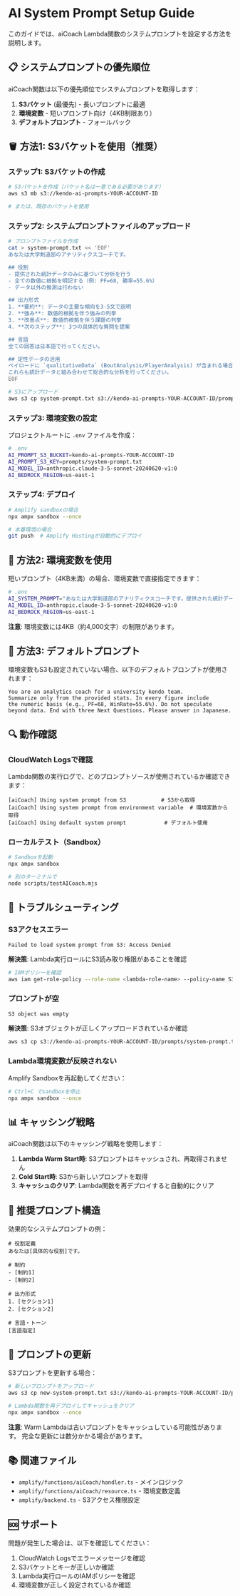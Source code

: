 # AI System Prompt Setup Guide

このガイドでは、aiCoach Lambda関数のシステムプロンプトを設定する方法を説明します。

## 📋 システムプロンプトの優先順位

aiCoach関数は以下の優先順位でシステムプロンプトを取得します：

1. **S3バケット** (最優先) - 長いプロンプトに最適
2. **環境変数** - 短いプロンプト向け（4KB制限あり）
3. **デフォルトプロンプト** - フォールバック

## 🪣 方法1: S3バケットを使用（推奨）

### ステップ1: S3バケットの作成

```bash
# S3バケットを作成（バケット名は一意である必要があります）
aws s3 mb s3://kendo-ai-prompts-YOUR-ACCOUNT-ID

# または、既存のバケットを使用
```

### ステップ2: システムプロンプトファイルのアップロード

```bash
# プロンプトファイルを作成
cat > system-prompt.txt << 'EOF'
あなたは大学剣道部のアナリティクスコーチです。

## 役割
- 提供された統計データのみに基づいて分析を行う
- 全ての数値に根拠を明記する（例: PF=68, 勝率=55.6%）
- データ以外の推測は行わない

## 出力形式
1. **要約**: データの主要な傾向を3-5文で説明
2. **強み**: 数値的根拠を伴う強みの列挙
3. **改善点**: 数値的根拠を伴う課題の列挙
4. **次のステップ**: 3つの具体的な質問を提案

## 言語
全ての回答は日本語で行ってください。

## 定性データの活用
ペイロードに `qualitativeData` (BoutAnalysis/PlayerAnalysis) が含まれる場合、
これらも統計データと組み合わせて総合的な分析を行ってください。
EOF

# S3にアップロード
aws s3 cp system-prompt.txt s3://kendo-ai-prompts-YOUR-ACCOUNT-ID/prompts/system-prompt.txt
```

### ステップ3: 環境変数の設定

プロジェクトルートに `.env` ファイルを作成：

```bash
# .env
AI_PROMPT_S3_BUCKET=kendo-ai-prompts-YOUR-ACCOUNT-ID
AI_PROMPT_S3_KEY=prompts/system-prompt.txt
AI_MODEL_ID=anthropic.claude-3-5-sonnet-20240620-v1:0
AI_BEDROCK_REGION=us-east-1
```

### ステップ4: デプロイ

```bash
# Amplify sandboxの場合
npx ampx sandbox --once

# 本番環境の場合
git push  # Amplify Hostingが自動的にデプロイ
```

## 🔧 方法2: 環境変数を使用

短いプロンプト（4KB未満）の場合、環境変数で直接指定できます：

```bash
# .env
AI_SYSTEM_PROMPT="あなたは大学剣道部のアナリティクスコーチです。提供された統計データのみに基づいて分析を行い、全ての数値に根拠を明記してください。日本語で回答してください。"
AI_MODEL_ID=anthropic.claude-3-5-sonnet-20240620-v1:0
AI_BEDROCK_REGION=us-east-1
```

**注意**: 環境変数には4KB（約4,000文字）の制限があります。

## 📝 方法3: デフォルトプロンプト

環境変数もS3も設定されていない場合、以下のデフォルトプロンプトが使用されます：

```
You are an analytics coach for a university kendo team.
Summarize only from the provided stats. In every figure include
the numeric basis (e.g., PF=68, WinRate=55.6%). Do not speculate
beyond data. End with three Next Questions. Please answer in Japanese.
```

## 🔍 動作確認

### CloudWatch Logsで確認

Lambda関数の実行ログで、どのプロンプトソースが使用されているか確認できます：

```
[aiCoach] Using system prompt from S3           # S3から取得
[aiCoach] Using system prompt from environment variable  # 環境変数から取得
[aiCoach] Using default system prompt            # デフォルト使用
```

### ローカルテスト（Sandbox）

```bash
# Sandboxを起動
npx ampx sandbox

# 別のターミナルで
node scripts/testAICoach.mjs
```

## 🚨 トラブルシューティング

### S3アクセスエラー

```
Failed to load system prompt from S3: Access Denied
```

**解決策**: Lambda実行ロールにS3読み取り権限があることを確認

```bash
# IAMポリシーを確認
aws iam get-role-policy --role-name <lambda-role-name> --policy-name S3PromptReadPolicy
```

### プロンプトが空

```
S3 object was empty
```

**解決策**: S3オブジェクトが正しくアップロードされているか確認

```bash
aws s3 cp s3://kendo-ai-prompts-YOUR-ACCOUNT-ID/prompts/system-prompt.txt -
```

### Lambda環境変数が反映されない

Amplify Sandboxを再起動してください：

```bash
# Ctrl+C でsandboxを停止
npx ampx sandbox --once
```

## 📊 キャッシング戦略

aiCoach関数は以下のキャッシング戦略を使用します：

1. **Lambda Warm Start時**: S3プロンプトはキャッシュされ、再取得されません
2. **Cold Start時**: S3から新しいプロンプトを取得
3. **キャッシュのクリア**: Lambda関数を再デプロイすると自動的にクリア

## 🎯 推奨プロンプト構造

効果的なシステムプロンプトの例：

```
# 役割定義
あなたは[具体的な役割]です。

# 制約
- [制約1]
- [制約2]

# 出力形式
1. [セクション1]
2. [セクション2]

# 言語・トーン
[言語指定]
```

## 🔄 プロンプトの更新

S3プロンプトを更新する場合：

```bash
# 新しいプロンプトをアップロード
aws s3 cp new-system-prompt.txt s3://kendo-ai-prompts-YOUR-ACCOUNT-ID/prompts/system-prompt.txt

# Lambda関数を再デプロイしてキャッシュをクリア
npx ampx sandbox --once
```

**注意**: Warm Lambdaは古いプロンプトをキャッシュしている可能性があります。
完全な更新には数分かかる場合があります。

## 📚 関連ファイル

- `amplify/functions/aiCoach/handler.ts` - メインロジック
- `amplify/functions/aiCoach/resource.ts` - 環境変数定義
- `amplify/backend.ts` - S3アクセス権限設定

## 🆘 サポート

問題が発生した場合は、以下を確認してください：

1. CloudWatch Logsでエラーメッセージを確認
2. S3バケットとキーが正しいか確認
3. Lambda実行ロールのIAMポリシーを確認
4. 環境変数が正しく設定されているか確認
